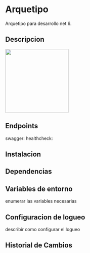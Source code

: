 # Arquetipo
Arquetipo para desarrollo net 6.
## Descripcion
<img src="[Assets/icon.png](https://vectorseek.com/wp-content/uploads/2023/10/Banco-Columbia-S.A.-Logo-Vector.svg-.png)" width="200">

## Endpoints
swagger:
healthcheck:
## Instalacion

## Dependencias

## Variables de entorno
enumerar las variables necesarias
## Configuracion de logueo
describir como configurar el logueo

## Historial de Cambios
